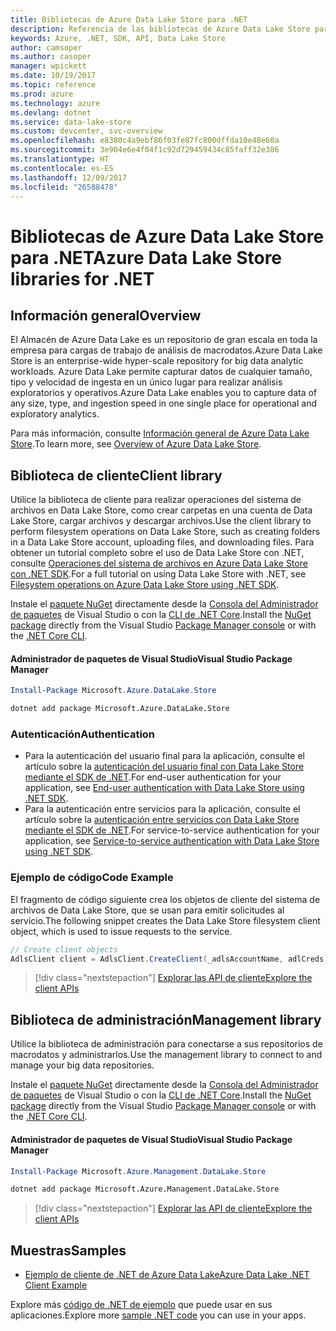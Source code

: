 ```yaml
---
title: Bibliotecas de Azure Data Lake Store para .NET
description: Referencia de las bibliotecas de Azure Data Lake Store para .NET
keywords: Azure, .NET, SDK, API, Data Lake Store
author: camsoper
ms.author: casoper
manager: wpickett
ms.date: 10/19/2017
ms.topic: reference
ms.prod: azure
ms.technology: azure
ms.devlang: dotnet
ms.service: data-lake-store
ms.custom: devcenter, svc-overview
ms.openlocfilehash: e8380c4a9ebf86f03fe87fc800dffda10e48e60a
ms.sourcegitcommit: 3e904e6e4f04f1c92d729459434c85faff32e386
ms.translationtype: HT
ms.contentlocale: es-ES
ms.lasthandoff: 12/09/2017
ms.locfileid: "26588478"
---
```

# <a name="azure-data-lake-store-libraries-for-net"></a><span data-ttu-id="73e4a-104">Bibliotecas de Azure Data Lake Store para .NET</span><span class="sxs-lookup"><span data-stu-id="73e4a-104">Azure Data Lake Store libraries for .NET</span></span>

## <a name="overview"></a><span data-ttu-id="73e4a-105">Información general</span><span class="sxs-lookup"><span data-stu-id="73e4a-105">Overview</span></span>

<span data-ttu-id="73e4a-106">El Almacén de Azure Data Lake es un repositorio de gran escala en toda la empresa para cargas de trabajo de análisis de macrodatos.</span><span class="sxs-lookup"><span data-stu-id="73e4a-106">Azure Data Lake Store is an enterprise-wide hyper-scale repository for big data analytic workloads.</span></span> <span data-ttu-id="73e4a-107">Azure Data Lake permite capturar datos de cualquier tamaño, tipo y velocidad de ingesta en un único lugar para realizar análisis exploratorios y operativos.</span><span class="sxs-lookup"><span data-stu-id="73e4a-107">Azure Data Lake enables you to capture data of any size, type, and ingestion speed in one single place for operational and exploratory analytics.</span></span>

<span data-ttu-id="73e4a-108">Para más información, consulte [Información general de Azure Data Lake Store](/azure/data-lake-store/data-lake-store-overview).</span><span class="sxs-lookup"><span data-stu-id="73e4a-108">To learn more, see [Overview of Azure Data Lake Store](/azure/data-lake-store/data-lake-store-overview).</span></span>

## <a name="client-library"></a><span data-ttu-id="73e4a-109">Biblioteca de cliente</span><span class="sxs-lookup"><span data-stu-id="73e4a-109">Client library</span></span>

<span data-ttu-id="73e4a-110">Utilice la biblioteca de cliente para realizar operaciones del sistema de archivos en Data Lake Store, como crear carpetas en una cuenta de Data Lake Store, cargar archivos y descargar archivos.</span><span class="sxs-lookup"><span data-stu-id="73e4a-110">Use the client library to perform filesystem operations on Data Lake Store, such as creating folders in a Data Lake Store account, uploading files, and downloading files.</span></span>  <span data-ttu-id="73e4a-111">Para obtener un tutorial completo sobre el uso de Data Lake Store con .NET, consulte [Operaciones del sistema de archivos en Azure Data Lake Store con .NET SDK](/azure/data-lake-store/data-lake-store-data-operations-net-sdk).</span><span class="sxs-lookup"><span data-stu-id="73e4a-111">For a full tutorial on using Data Lake Store with .NET, see [Filesystem operations on Azure Data Lake Store using .NET SDK](/azure/data-lake-store/data-lake-store-data-operations-net-sdk).</span></span>

<span data-ttu-id="73e4a-112">Instale el [paquete NuGet](https://www.nuget.org/packages/Microsoft.Azure.Management.DataLake.Store) directamente desde la [Consola del Administrador de paquetes][PackageManager] de Visual Studio o con la [CLI de .NET Core][DotNetCLI].</span><span class="sxs-lookup"><span data-stu-id="73e4a-112">Install the [NuGet package](https://www.nuget.org/packages/Microsoft.Azure.Management.DataLake.Store) directly from the Visual Studio [Package Manager console][PackageManager] or with the [.NET Core CLI][DotNetCLI].</span></span>

#### <a name="visual-studio-package-manager"></a><span data-ttu-id="73e4a-113">Administrador de paquetes de Visual Studio</span><span class="sxs-lookup"><span data-stu-id="73e4a-113">Visual Studio Package Manager</span></span>

```powershell
Install-Package Microsoft.Azure.DataLake.Store
```

```bash
dotnet add package Microsoft.Azure.DataLake.Store
```
### <a name="authentication"></a><span data-ttu-id="73e4a-114">Autenticación</span><span class="sxs-lookup"><span data-stu-id="73e4a-114">Authentication</span></span>

* <span data-ttu-id="73e4a-115">Para la autenticación del usuario final para la aplicación, consulte el artículo sobre la [autenticación del usuario final con Data Lake Store mediante el SDK de .NET](/azure/data-lake-store/data-lake-store-end-user-authenticate-net-sdk).</span><span class="sxs-lookup"><span data-stu-id="73e4a-115">For end-user authentication for your application, see [End-user authentication with Data Lake Store using .NET SDK](/azure/data-lake-store/data-lake-store-end-user-authenticate-net-sdk).</span></span>
* <span data-ttu-id="73e4a-116">Para la autenticación entre servicios para la aplicación, consulte el artículo sobre la [autenticación entre servicios con Data Lake Store mediante el SDK de .NET](/azure/data-lake-store/data-lake-store-service-to-service-authenticate-net-sdk).</span><span class="sxs-lookup"><span data-stu-id="73e4a-116">For service-to-service authentication for your application, see [Service-to-service authentication with Data Lake Store using .NET SDK](/azure/data-lake-store/data-lake-store-service-to-service-authenticate-net-sdk).</span></span>

### <a name="code-example"></a><span data-ttu-id="73e4a-117">Ejemplo de código</span><span class="sxs-lookup"><span data-stu-id="73e4a-117">Code Example</span></span>

<span data-ttu-id="73e4a-118">El fragmento de código siguiente crea los objetos de cliente del sistema de archivos de Data Lake Store, que se usan para emitir solicitudes al servicio.</span><span class="sxs-lookup"><span data-stu-id="73e4a-118">The following snippet creates the Data Lake Store filesystem client object, which is used to issue requests to the service.</span></span>

```csharp
// Create client objects
AdlsClient client = AdlsClient.CreateClient(_adlsAccountName, adlCreds);
```

> [!div class="nextstepaction"]
> [<span data-ttu-id="73e4a-119">Explorar las API de cliente</span><span class="sxs-lookup"><span data-stu-id="73e4a-119">Explore the client APIs</span></span>](/dotnet/api/overview/azure/datalakestore/client)


## <a name="management-library"></a><span data-ttu-id="73e4a-120">Biblioteca de administración</span><span class="sxs-lookup"><span data-stu-id="73e4a-120">Management library</span></span>

<span data-ttu-id="73e4a-121">Utilice la biblioteca de administración para conectarse a sus repositorios de macrodatos y administrarlos.</span><span class="sxs-lookup"><span data-stu-id="73e4a-121">Use the management library to connect to and manage your big data repositories.</span></span>

<span data-ttu-id="73e4a-122">Instale el [paquete NuGet](https://www.nuget.org/packages/Microsoft.Azure.Management.DataLake.Store) directamente desde la [Consola del Administrador de paquetes][PackageManager] de Visual Studio o con la [CLI de .NET Core][DotNetCLI].</span><span class="sxs-lookup"><span data-stu-id="73e4a-122">Install the [NuGet package](https://www.nuget.org/packages/Microsoft.Azure.Management.DataLake.Store) directly from the Visual Studio [Package Manager console][PackageManager] or with the [.NET Core CLI][DotNetCLI].</span></span>

#### <a name="visual-studio-package-manager"></a><span data-ttu-id="73e4a-123">Administrador de paquetes de Visual Studio</span><span class="sxs-lookup"><span data-stu-id="73e4a-123">Visual Studio Package Manager</span></span>

```powershell
Install-Package Microsoft.Azure.Management.DataLake.Store
```

```bash
dotnet add package Microsoft.Azure.Management.DataLake.Store
```

> [!div class="nextstepaction"]
> [<span data-ttu-id="73e4a-124">Explorar las API de cliente</span><span class="sxs-lookup"><span data-stu-id="73e4a-124">Explore the client APIs</span></span>](/dotnet/api/overview/azure/datalakestore/management)


## <a name="samples"></a><span data-ttu-id="73e4a-125">Muestras</span><span class="sxs-lookup"><span data-stu-id="73e4a-125">Samples</span></span>

* [<span data-ttu-id="73e4a-126">Ejemplo de cliente de .NET de Azure Data Lake</span><span class="sxs-lookup"><span data-stu-id="73e4a-126">Azure Data Lake .NET Client Example</span></span>](https://azure.microsoft.com/en-us/resources/samples/data-lake-dotnet-client/)

<span data-ttu-id="73e4a-127">Explore más [código de .NET de ejemplo](https://azure.microsoft.com/resources/samples/?platform=dotnet) que puede usar en sus aplicaciones.</span><span class="sxs-lookup"><span data-stu-id="73e4a-127">Explore more [sample .NET code](https://azure.microsoft.com/resources/samples/?platform=dotnet) you can use in your apps.</span></span>

[PackageManager]: https://docs.microsoft.com/nuget/tools/package-manager-console
[DotNetCLI]: https://docs.microsoft.com/dotnet/core/tools/dotnet-add-package
